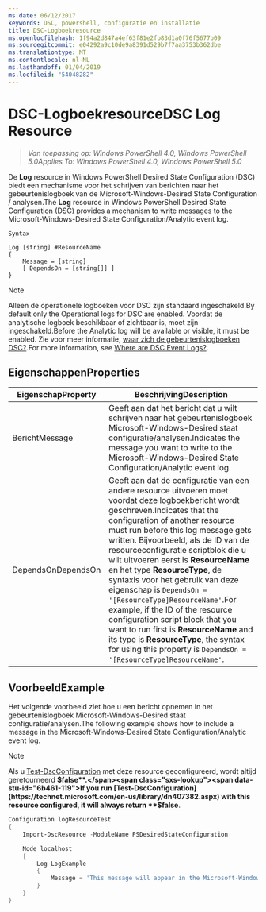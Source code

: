 ```yaml
---
ms.date: 06/12/2017
keywords: DSC, powershell, configuratie en installatie
title: DSC-Logboekresource
ms.openlocfilehash: 1f94a2d847a4ef63f81e2fb83d1a0f76f5677b09
ms.sourcegitcommit: e04292a9c10de9a8391d529b7f7aa3753b362dbe
ms.translationtype: MT
ms.contentlocale: nl-NL
ms.lasthandoff: 01/04/2019
ms.locfileid: "54048282"
---
```

# <a name="dsc-log-resource"></a><span data-ttu-id="6b461-103">DSC-Logboekresource</span><span class="sxs-lookup"><span data-stu-id="6b461-103">DSC Log Resource</span></span>

> <span data-ttu-id="6b461-104">_Van toepassing op: Windows PowerShell 4.0, Windows PowerShell 5.0_</span><span class="sxs-lookup"><span data-stu-id="6b461-104">_Applies To: Windows PowerShell 4.0, Windows PowerShell 5.0_</span></span>

<span data-ttu-id="6b461-105">De __Log__ resource in Windows PowerShell Desired State Configuration (DSC) biedt een mechanisme voor het schrijven van berichten naar het gebeurtenislogboek van de Microsoft-Windows-Desired State Configuration / analysen.</span><span class="sxs-lookup"><span data-stu-id="6b461-105">The __Log__ resource in Windows PowerShell Desired State Configuration (DSC) provides a mechanism to write messages to the Microsoft-Windows-Desired State Configuration/Analytic event log.</span></span>

```
Syntax

Log [string] #ResourceName
{
    Message = [string]
    [ DependsOn = [string[]] ]
}
```

> [!NOTE]
> <span data-ttu-id="6b461-106">Alleen de operationele logboeken voor DSC zijn standaard ingeschakeld.</span><span class="sxs-lookup"><span data-stu-id="6b461-106">By default only the Operational logs for DSC are enabled.</span></span> <span data-ttu-id="6b461-107">Voordat de analytische logboek beschikbaar of zichtbaar is, moet zijn ingeschakeld.</span><span class="sxs-lookup"><span data-stu-id="6b461-107">Before the Analytic log will be available or visible, it must be enabled.</span></span> <span data-ttu-id="6b461-108">Zie voor meer informatie, [waar zich de gebeurtenislogboeken DSC?](../../../troubleshooting/troubleshooting.md#where-are-dsc-event-logs).</span><span class="sxs-lookup"><span data-stu-id="6b461-108">For more information, see [Where are DSC Event Logs?](../../../troubleshooting/troubleshooting.md#where-are-dsc-event-logs).</span></span>

## <a name="properties"></a><span data-ttu-id="6b461-109">Eigenschappen</span><span class="sxs-lookup"><span data-stu-id="6b461-109">Properties</span></span>

| <span data-ttu-id="6b461-110">Eigenschap</span><span class="sxs-lookup"><span data-stu-id="6b461-110">Property</span></span> | <span data-ttu-id="6b461-111">Beschrijving</span><span class="sxs-lookup"><span data-stu-id="6b461-111">Description</span></span> |
| --- | --- |
| <span data-ttu-id="6b461-112">Bericht</span><span class="sxs-lookup"><span data-stu-id="6b461-112">Message</span></span>| <span data-ttu-id="6b461-113">Geeft aan dat het bericht dat u wilt schrijven naar het gebeurtenislogboek Microsoft-Windows-Desired staat configuratie/analysen.</span><span class="sxs-lookup"><span data-stu-id="6b461-113">Indicates the message you want to write to the Microsoft-Windows-Desired State Configuration/Analytic event log.</span></span>|
| <span data-ttu-id="6b461-114">DependsOn</span><span class="sxs-lookup"><span data-stu-id="6b461-114">DependsOn</span></span> | <span data-ttu-id="6b461-115">Geeft aan dat de configuratie van een andere resource uitvoeren moet voordat deze logboekbericht wordt geschreven.</span><span class="sxs-lookup"><span data-stu-id="6b461-115">Indicates that the configuration of another resource must run before this log message gets written.</span></span> <span data-ttu-id="6b461-116">Bijvoorbeeld, als de ID van de resourceconfiguratie scriptblok die u wilt uitvoeren eerst is **ResourceName** en het type **ResourceType**, de syntaxis voor het gebruik van deze eigenschap is `DependsOn = '[ResourceType]ResourceName'`.</span><span class="sxs-lookup"><span data-stu-id="6b461-116">For example, if the ID of the resource configuration script block that you want to run first is **ResourceName** and its type is **ResourceType**, the syntax for using this property is `DependsOn = '[ResourceType]ResourceName'`.</span></span>|

## <a name="example"></a><span data-ttu-id="6b461-117">Voorbeeld</span><span class="sxs-lookup"><span data-stu-id="6b461-117">Example</span></span>

<span data-ttu-id="6b461-118">Het volgende voorbeeld ziet hoe u een bericht opnemen in het gebeurtenislogboek Microsoft-Windows-Desired staat configuratie/analysen.</span><span class="sxs-lookup"><span data-stu-id="6b461-118">The following example shows how to include a message in the Microsoft-Windows-Desired State Configuration/Analytic event log.</span></span>

> [!NOTE]
> <span data-ttu-id="6b461-119">Als u [Test-DscConfiguration](https://technet.microsoft.com/en-us/library/dn407382.aspx) met deze resource geconfigureerd, wordt altijd geretourneerd **$false**.</span><span class="sxs-lookup"><span data-stu-id="6b461-119">If you run [Test-DscConfiguration](https://technet.microsoft.com/en-us/library/dn407382.aspx) with this resource configured, it will always return **$false**.</span></span>

```powershell
Configuration logResourceTest
{
    Import-DscResource -ModuleName PSDesiredStateConfiguration

    Node localhost
    {
        Log LogExample
        {
            Message = 'This message will appear in the Microsoft-Windows-Desired State Configuration/Analytic event log.'
        }
    }
}
```
